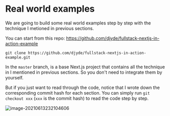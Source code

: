 # Real world examples

We are going to build some real world examples step by step with the technique I metioned in previous sections. 

You can start from this repo: https://github.com/djyde/fullstack-nextjs-in-action-example

```
git clone https://github.com/djyde/fullstack-nextjs-in-action-example.git
```

In the `master` branch, is a base Next.js project that contains all the technique in I mentioned in previous sections. So you don't need to integrate them by yourself. 

But if you just want to read through the code, notice that I wrote down the corresponding commit hash for each section. You can simply run `git checkout xxx`  (`xxx` is the commit hash) to read the code step by step.

![image-20210613232104606](/assets/image-20210613232104606.png)